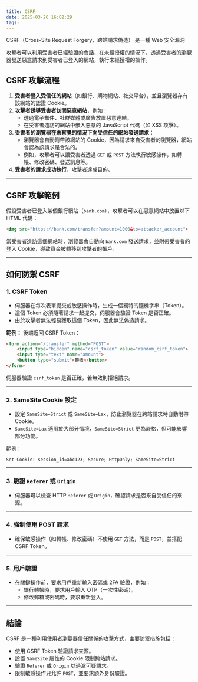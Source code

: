 ```yaml
---
title: CSRF
date: 2025-03-26 16:02:29
tags:
---
```

CSRF（Cross-Site Request Forgery，跨站請求偽造） 是一種 Web 安全漏洞

攻擊者可以利用受害者已經驗證的會話，在未經授權的情況下，透過受害者的瀏覽器發送惡意請求到受害者已登入的網站，執行未經授權的操作。

## **CSRF 攻擊流程**
1. **受害者登入受信任的網站**（如銀行、購物網站、社交平台），並且瀏覽器存有該網站的認證 Cookie。
2. **攻擊者誘導受害者訪問惡意網站**，例如：
   - 透過電子郵件、社群媒體或廣告放置惡意連結。
   - 在受害者造訪的網站中嵌入惡意的 JavaScript 代碼（如 XSS 攻擊）。
3. **受害者的瀏覽器在未察覺的情況下向受信任的網站發送請求**：
   - 瀏覽器會自動附帶該網站的 Cookie，因為請求來自受害者的瀏覽器，網站會認為該請求是合法的。
   - 例如，攻擊者可以讓受害者透過 `GET` 或 `POST` 方法執行敏感操作，如轉帳、修改密碼、發送訊息等。
4. **受害者的請求成功執行**，攻擊者達成目的。

---

## **CSRF 攻擊範例**
假設受害者已登入某個銀行網站（`bank.com`），攻擊者可以在惡意網站中放置以下 HTML 代碼：

```html
<img src="https://bank.com/transfer?amount=1000&to=attacker_account">
```

當受害者造訪這個網站時，瀏覽器會自動向 `bank.com` 發送請求，並附帶受害者的登入 Cookie，導致資金被轉移到攻擊者的帳戶。

---

## **如何防禦 CSRF**

### **1. CSRF Token**
- 伺服器在每次表單提交或敏感操作時，生成一個獨特的隨機字串（Token）。
- 這個 Token 必須隨著請求一起提交，伺服器會驗證 Token 是否正確。
- 由於攻擊者無法輕易獲取這個 Token，因此無法偽造請求。

**範例：**
後端返回 CSRF Token：
```html
<form action="/transfer" method="POST">
    <input type="hidden" name="csrf_token" value="random_csrf_token">
    <input type="text" name="amount">
    <button type="submit">轉帳</button>
</form>
```

伺服器驗證 `csrf_token` 是否正確，若無效則拒絕請求。

---

### **2. SameSite Cookie 設定**
- 設定 `SameSite=Strict` 或 `SameSite=Lax`，防止瀏覽器在跨站請求時自動附帶 Cookie。
- `SameSite=Lax` 適用於大部分情境，`SameSite=Strict` 更為嚴格，但可能影響部分功能。

範例：
```http
Set-Cookie: session_id=abc123; Secure; HttpOnly; SameSite=Strict
```

---

### **3. 驗證 `Referer` 或 `Origin`**
- 伺服器可以檢查 HTTP `Referer` 或 `Origin`，確認請求是否來自受信任的來源。

---

### **4. 強制使用 POST 請求**
- 確保敏感操作（如轉帳、修改密碼）不使用 `GET` 方法，而是 `POST`，並搭配 CSRF Token。

---

### **5. 用戶驗證**
- 在關鍵操作前，要求用戶重新輸入密碼或 2FA 驗證，例如：
  - 銀行轉帳時，要求用戶輸入 OTP（一次性密碼）。
  - 修改郵箱或密碼時，要求重新登入。

---

## **結論**
CSRF 是一種利用使用者瀏覽器信任關係的攻擊方式，主要防禦措施包括：
- 使用 CSRF Token 驗證請求來源。
- 設置 `SameSite` 屬性的 Cookie 限制跨站請求。
- 驗證 `Referer` 或 `Origin` 以過濾可疑請求。
- 限制敏感操作只允許 `POST`，並要求額外身份驗證。
